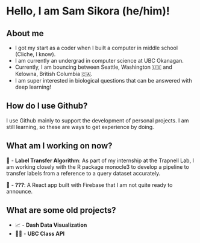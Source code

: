 # Hello, I am Sam Sikora (he/him)!

## About me
- I got my start as a coder when I built a computer in middle school (Cliche, I know).
- I am currently an undergrad in computer science at UBC Okanagan.
- Currently, I am bouncing between Seattle, Washington 🇺🇸 and Kelowna, British Columbia 🇨🇦.
- I am super interested in biological questions that can be answered with deep learning!

## How do I use Github?
I use Github mainly to support the development of personal projects. I am still learning, so these are ways to get experience by doing.

## What am I working on now?

🦠 - **Label Transfer Algorithm**: As part of my internship at the Trapnell Lab, I am working closely with the R package monocle3 to develop a pipeline to transfer labels from a reference to a query dataset accurately. 

📱 - **???**: A React app built with Firebase that I am not quite ready to announce.

## What are some old projects?

- 📈 - **Dash Data Visualization**
- 👩‍🏫 - **UBC Class API**







<!--
**sjsikora/sjsikora** is a ✨ _special_ ✨ repository because its `README.md` (this file) appears on your GitHub profile.

Here are some ideas to get you started:

- 🔭 I’m currently working on ...
- 🌱 I’m currently learning ...
- 👯 I’m looking to collaborate on ...
- 🤔 I’m looking for help with ...
- 💬 Ask me about ...
- 📫 How to reach me: ...
- 😄 Pronouns: ...
- ⚡ Fun fact: ...
-->
